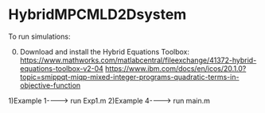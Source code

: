 # HybridMPCMLD2Dsystem

To run simulations:


0) Download and install the Hybrid Equations Toolbox:
    https://www.mathworks.com/matlabcentral/fileexchange/41372-hybrid-equations-toolbox-v2-04
    https://www.ibm.com/docs/en/icos/20.1.0?topic=smippqt-miqp-mixed-integer-programs-quadratic-terms-in-objective-function
    
1)Example 1----> run Exp1.m
2)Example 4----> run main.m

